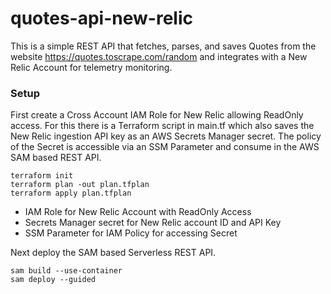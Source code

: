 # quotes-api-new-relic

This is a simple REST API that fetches, parses, and saves Quotes from the website https://quotes.toscrape.com/random and integrates with a New Relic Account for telemetry monitoring.

### Setup 

First create a Cross Account IAM Role for New Relic allowing ReadOnly access. For this there is a Terraform script in main.tf which also saves the New Relic ingestion API key as an AWS Secrets Manager secret. The policy of the Secret is accessible via an SSM Parameter and consume in the AWS SAM based REST API.

```
terraform init
terraform plan -out plan.tfplan
terraform apply plan.tfplan
```

* IAM Role for New Relic Account with ReadOnly Access
* Secrets Manager secret for New Relic account ID and API Key
* SSM Parameter for IAM Policy for accessing Secret

Next deploy the SAM based Serverless REST API.

```
sam build --use-container
sam deploy --guided
```
